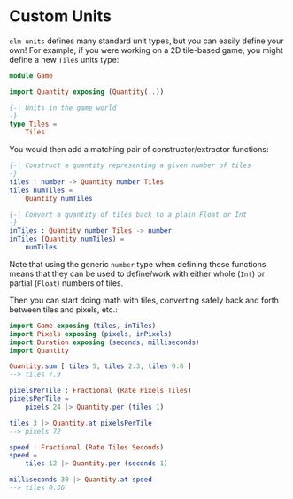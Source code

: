 # Custom Units

`elm-units` defines many standard unit types, but you can easily define your
own! For example, if you were working on a 2D tile-based game, you might define
a new `Tiles` units type:

```elm
module Game

import Quantity exposing (Quantity(..))

{-| Units in the game world
-}
type Tiles =
    Tiles
```

You would then add a matching pair of constructor/extractor functions:

```elm
{-| Construct a quantity representing a given number of tiles
-}
tiles : number -> Quantity number Tiles
tiles numTiles =
    Quantity numTiles

{-| Convert a quantity of tiles back to a plain Float or Int
-}
inTiles : Quantity number Tiles -> number
inTiles (Quantity numTiles) =
    numTiles
```

Note that using the generic `number` type when defining these functions means
that they can be used to define/work with either whole (`Int`) or partial
(`Float`) numbers of tiles.

Then you can start doing math with tiles, converting safely back and forth
between tiles and pixels, etc.:

```elm
import Game exposing (tiles, inTiles)
import Pixels exposing (pixels, inPixels)
import Duration exposing (seconds, milliseconds)
import Quantity

Quantity.sum [ tiles 5, tiles 2.3, tiles 0.6 ]
--> tiles 7.9

pixelsPerTile : Fractional (Rate Pixels Tiles)
pixelsPerTile =
    pixels 24 |> Quantity.per (tiles 1)

tiles 3 |> Quantity.at pixelsPerTile
--> pixels 72

speed : Fractional (Rate Tiles Seconds)
speed =
    tiles 12 |> Quantity.per (seconds 1)

milliseconds 30 |> Quantity.at speed
--> tiles 0.36
```
